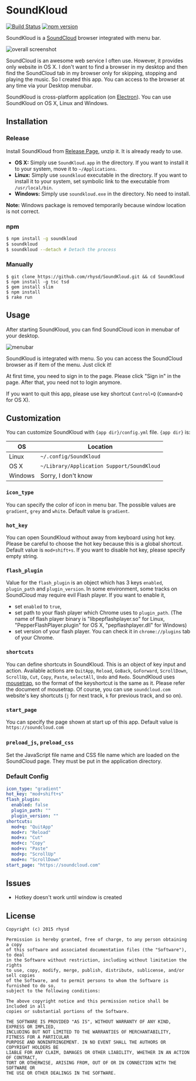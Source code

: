 SoundKloud
==========
[![Build Status](https://travis-ci.org/rhysd/SoundKloud.svg)](https://travis-ci.org/rhysd/SoundKloud)
[![npm version](https://badge.fury.io/js/soundkloud.svg)](http://badge.fury.io/js/soundkloud)

SoundKloud is a [SoundCloud](https://soundcloud.com) browser integrated with menu bar.

![overall screenshot](https://raw.githubusercontent.com/rhysd/screenshots/master/SoundKloud/overall.png)

SoundCloud is an awesome web service I often use.  However, it provides only website in OS X.  I don't want to find a browser in my desktop and then find the SoundCloud tab in my browser only for skipping, stopping and playing the music.  So I created this app.
You can access to the browser at any time via your Desktop menubar.

SoundKloud is cross-platform application (on [Electron](https://github.com/atom/electron)).  You can use SoundKloud on OS X, Linux and Windows.

## Installation

### Release

Install SoundKloud from [Release Page](https://github.com/rhysd/SoundKloud/releases), unzip it. It is already ready to use.

- __OS X:__ Simply use `SoundKloud.app` in the directory.  If you want to install it to your system, move it to `~/Applications`.
- __Linux:__ Simply use `soundkloud` executable in the directory.  If you want to install it to your system, set symbolic link to the executable from `/usr/local/bin`.
- __Windows:__ Simply use `soundkloud.exe` in the directory.  No need to install.

__Note:__ Windows package is removed temporarily because window location is not correct.

### npm

```sh
$ npm install -g soundkloud
$ soundkloud
$ soundkloud --detach # Detach the process
```

### Manually

```
$ git clone https://github.com/rhysd/SoundKloud.git && cd SoundKloud
$ npm install -g tsc tsd
$ gem install slim
$ npm install
$ rake run
```

## Usage

After starting SoundKloud, you can find SoundCloud icon in menubar of your desktop.

![menubar](https://raw.githubusercontent.com/rhysd/screenshots/master/SoundKloud/menubar.png)

SoundKloud is integrated with menu.  So you can access the SoundCloud browser as if item of the menu.  Just click it!

At first time, you need to sign in to the page.  Please click "Sign in" in the page.  After that, you need not to login anymore.

If you want to quit this app, please use key shortcut `Control+Q` (`Command+Q` for OS X).

## Customization

You can customize SoundKloud with `{app dir}/config.yml` file.
`{app dir}` is:

OS      | Location
------- | ------------------------------------------
Linux   | `~/.config/SoundKloud`
OS X    | `~/Library/Application Support/SoundKloud`
Windows | Sorry, I don't know

### `icon_type`

You can specify the color of icon in menu bar.  The possible values are `gradient`, `grey` and `white`.  Default value is `gradient`.

### `hot_key`

You can open SoundKloud without away from keyboard using hot key.  Please be careful to choose the hot key because this is a global shortcut.  Default value is `mod+shift+s`.  If you want to disable hot key, please specify empty string.

### `flash_plugin`

Value for the `flash_plugin` is an object which has 3 keys `enabled`, `plugin_path` and `plugin_version`.
In some environment, some tracks on SoundCloud may require evil Flash player.  If you want to enable it,

- set `enabled` to `true`,
- set path to your flash player which Chrome uses to `plugin_path`. (The name of flash player binary is "libpepflashplayer.so" for Linux, "PepperFlashPlayer.plugin" for OS X, "pepflashplayer.dll" for Windows)
- set version of your flash player.  You can check it in `chrome://plugins` tab of your Chrome.

### `shortcuts`

You can define shortcuts in SoundKloud.  This is an object of key input and action.  Available actions are `QuitApp`, `Reload`, `GoBack`, `GoForward`, `ScrollDown`, `ScrollUp`, `Cut`, `Copy`, `Paste`, `selectAll`, `Undo` and `Redo`.  SoundKloud uses [mousetrap](https://craig.is/killing/mice), so the format of the keyshortcut is the same as it.  Please refer the document of mousetrap.
Of course, you can use `soundcloud.com` website's key shortcuts (`j` for next track, `k` for previous track, and so on).

### `start_page`

You can specify the page shown at start up of this app.  Default value is `https://soundcloud.com`

### `preload_js`, `preload_css`

Set the JavaScript file name and CSS file name which are loaded on the SoundCloud page.  They must be put in the application directory.

### Default Config

```yaml
icon_type: "gradient"
hot_key: "mod+shift+s"
flash_plugin:
  enabled: false
  plugin_path: ""
  plugin_version: ""
shortcuts:
  mod+q: "QuitApp"
  mod+r: "Reload"
  mod+x: "Cut"
  mod+c: "Copy"
  mod+v: "Paste"
  mod+p: "ScrollUp"
  mod+n: "ScrollDown"
start_page: "https://soundcloud.com"
```

## Issues

- Hotkey doesn't work until window is created

## License

    Copyright (c) 2015 rhysd

    Permission is hereby granted, free of charge, to any person obtaining a copy
    of this software and associated documentation files (the "Software"), to deal
    in the Software without restriction, including without limitation the rights
    to use, copy, modify, merge, publish, distribute, sublicense, and/or sell copies
    of the Software, and to permit persons to whom the Software is furnished to do so,
    subject to the following conditions:

    The above copyright notice and this permission notice shall be included in all
    copies or substantial portions of the Software.

    THE SOFTWARE IS PROVIDED "AS IS", WITHOUT WARRANTY OF ANY KIND, EXPRESS OR IMPLIED,
    INCLUDING BUT NOT LIMITED TO THE WARRANTIES OF MERCHANTABILITY, FITNESS FOR A PARTICULAR
    PURPOSE AND NONINFRINGEMENT. IN NO EVENT SHALL THE AUTHORS OR COPYRIGHT HOLDERS BE
    LIABLE FOR ANY CLAIM, DAMAGES OR OTHER LIABILITY, WHETHER IN AN ACTION OF CONTRACT,
    TORT OR OTHERWISE, ARISING FROM, OUT OF OR IN CONNECTION WITH THE SOFTWARE OR
    THE USE OR OTHER DEALINGS IN THE SOFTWARE.


